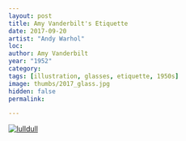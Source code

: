 ```yaml
---
layout: post
title: Amy Vanderbilt's Etiquette
date: 2017-09-20
artist: "Andy Warhol"
loc: 
author: Amy Vanderbilt
year: "1952"
category: 
tags: [illustration, glasses, etiquette, 1950s]
image: thumbs/2017_glass.jpg
hidden: false
permalink:

---
```




<div class="post_image">
	<a href="{{ site.baseurl }}/images/posts/2017_glass/001.jpg" target="_blank">
	<img src="{{ site.baseurl }}/images/posts/2017_glass/001.jpg" alt="lulldull"></a>
</div>

